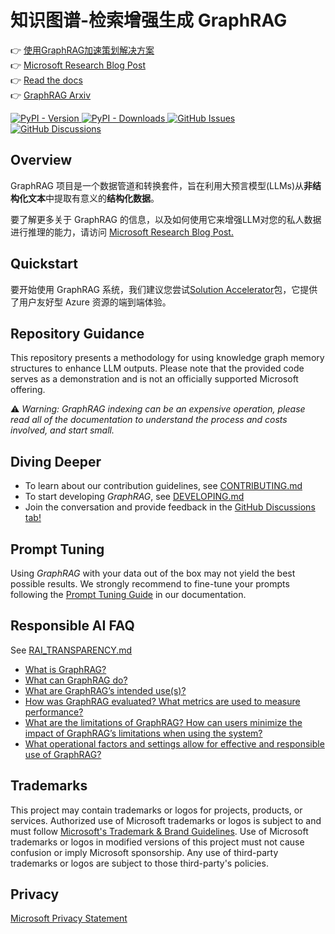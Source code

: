 # 知识图谱-检索增强生成 GraphRAG

👉 [使用GraphRAG加速策划解决方案](https://github.com/Azure-Samples/graphrag-accelerator) <br/>
👉 [Microsoft Research Blog Post](https://www.microsoft.com/en-us/research/blog/graphrag-unlocking-llm-discovery-on-narrative-private-data/)<br/>
👉 [Read the docs](https://microsoft.github.io/graphrag)<br/>
👉 [GraphRAG Arxiv](https://arxiv.org/pdf/2404.16130)

<div align="left">
  <a href="https://pypi.org/project/graphrag/">
    <img alt="PyPI - Version" src="https://img.shields.io/pypi/v/graphrag">
  </a>
  <a href="https://pypi.org/project/graphrag/">
    <img alt="PyPI - Downloads" src="https://img.shields.io/pypi/dm/graphrag">
  </a>
  <a href="https://github.com/microsoft/graphrag/issues">
    <img alt="GitHub Issues" src="https://img.shields.io/github/issues/microsoft/graphrag">
  </a>
  <a href="https://github.com/microsoft/graphrag/discussions">
    <img alt="GitHub Discussions" src="https://img.shields.io/github/discussions/microsoft/graphrag">
  </a>
</div>

## Overview

GraphRAG 项目是一个数据管道和转换套件，旨在利用大预言模型(LLMs)从**非结构化文本**中提取有意义的**结构化数据**。

要了解更多关于 GraphRAG 的信息，以及如何使用它来增强LLM对您的私人数据进行推理的能力，请访问 <a href="https://www.microsoft.com/en-us/research/blog/graphrag-unlocking-llm-discovery-on-narrative-private-data/" target="_blank">Microsoft Research Blog Post.</a>

## Quickstart

要开始使用 GraphRAG 系统，我们建议您尝试[Solution Accelerator](https://github.com/Azure-Samples/graphrag-accelerator)包，它提供了用户友好型 Azure 资源的端到端体验。

## Repository Guidance

This repository presents a methodology for using knowledge graph memory structures to enhance LLM outputs. Please note that the provided code serves as a demonstration and is not an officially supported Microsoft offering.

⚠️ *Warning: GraphRAG indexing can be an expensive operation, please read all of the documentation to understand the process and costs involved, and start small.*

## Diving Deeper

- To learn about our contribution guidelines, see [CONTRIBUTING.md](./CONTRIBUTING.md)
- To start developing _GraphRAG_, see [DEVELOPING.md](./DEVELOPING.md)
- Join the conversation and provide feedback in the [GitHub Discussions tab!](https://github.com/microsoft/graphrag/discussions)

## Prompt Tuning

Using _GraphRAG_ with your data out of the box may not yield the best possible results.
We strongly recommend to fine-tune your prompts following the [Prompt Tuning Guide](https://microsoft.github.io/graphrag/posts/prompt_tuning/overview/) in our documentation.

## Responsible AI FAQ

See [RAI_TRANSPARENCY.md](./RAI_TRANSPARENCY.md)

- [What is GraphRAG?](./RAI_TRANSPARENCY.md#what-is-graphrag)
- [What can GraphRAG do?](./RAI_TRANSPARENCY.md#what-can-graphrag-do)
- [What are GraphRAG’s intended use(s)?](./RAI_TRANSPARENCY.md#what-are-graphrags-intended-uses)
- [How was GraphRAG evaluated? What metrics are used to measure performance?](./RAI_TRANSPARENCY.md#how-was-graphrag-evaluated-what-metrics-are-used-to-measure-performance)
- [What are the limitations of GraphRAG? How can users minimize the impact of GraphRAG’s limitations when using the system?](./RAI_TRANSPARENCY.md#what-are-the-limitations-of-graphrag-how-can-users-minimize-the-impact-of-graphrags-limitations-when-using-the-system)
- [What operational factors and settings allow for effective and responsible use of GraphRAG?](./RAI_TRANSPARENCY.md#what-operational-factors-and-settings-allow-for-effective-and-responsible-use-of-graphrag)

## Trademarks

This project may contain trademarks or logos for projects, products, or services. Authorized use of Microsoft
trademarks or logos is subject to and must follow
[Microsoft's Trademark & Brand Guidelines](https://www.microsoft.com/en-us/legal/intellectualproperty/trademarks/usage/general).
Use of Microsoft trademarks or logos in modified versions of this project must not cause confusion or imply Microsoft sponsorship.
Any use of third-party trademarks or logos are subject to those third-party's policies.

## Privacy

[Microsoft Privacy Statement](https://privacy.microsoft.com/en-us/privacystatement)
